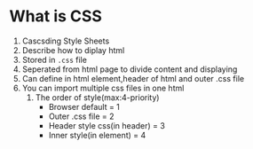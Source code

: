 # What is CSS
1. Cascsding Style Sheets
2. Describe how to diplay html
3. Stored in `.css` file
4. Seperated from html page to divide content and displaying
5. Can define in html element,header of html and outer .css file
6. You can import multiple css files in one html
   1. The order of style(max:4-priority)
      - Browser default = 1
      - Outer .css file = 2
      - Header style css(in header) = 3
      - Inner style(in element) = 4